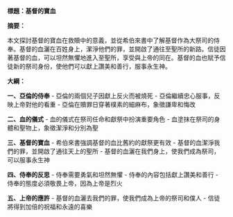 **標題：基督的寶血**

**摘要：**

本文探討基督的寶血在救贖中的意義，並從希伯來書中了解基督作為大祭司的侍奉。基督的血灑在百姓身上，潔淨他們的罪，並開啟了通往至聖所的新路。信徒因著基督的血，可以坦然無懼地進入至聖所，享受與上帝的同在。基督的血也賦予信徒新的祭司身份，使他們可以獻上讚美和善行，服事永生神。

**大綱：**

**一、亞倫的侍奉**
    - 亞倫的兩個兒子因獻上反火而被燒死
    - 亞倫繼續忠心服事，反映上帝對他的看重
    - 亞倫在贖罪日穿著樸素的細麻布，象徵謙卑和悔改

**二、血的儀式**
    - 血的儀式在祭司任命和獻祭中扮演重要角色
    - 血塗抹在祭司的身體和聖物上，象徵潔淨和分別為聖

**三、基督的寶血**
    - 希伯來書強調基督的血比舊約的獻祭更有效
    - 基督的血潔淨我們的罪，並開啟了通往天上的聖所
    - 基督的血灑在我們身上，使我們成為祭司，可以服事永生神

**四、侍奉的反思**
    - 侍奉需要勇氣和坦然無懼
    - 侍奉的內容包括獻上讚美和善行
    - 侍奉的態度必須敬畏上帝，因為上帝是烈火

**五、上帝的應許**
    - 基督的血灑去我們的罪，使我們成為上帝的祭司和僕人
    - 信徒將得到加倍的祝福和永遠的喜樂